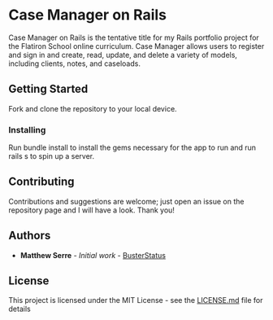 # Case Manager on Rails

Case Manager on Rails is the tentative title for my Rails portfolio project for the Flatiron School online curriculum.  Case Manager allows users to register and sign in and create, read, update, and delete a variety of models, including clients, notes, and caseloads.

## Getting Started

Fork and clone the repository to your local device.

### Installing

Run bundle install to install the gems necessary for the app to run and run rails s to spin up a server.

## Contributing

Contributions and suggestions are welcome; just open an issue on the repository page and I will have a look.  Thank you!

## Authors

* **Matthew Serre** - *Initial work* - [BusterStatus](https://github.com/BusterStatus)

## License

This project is licensed under the MIT License - see the [LICENSE.md](LICENSE.md) file for details
